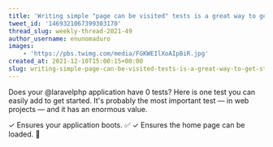 ```yaml
---
title: 'Writing simple "page can be visited" tests is a great way to get started with testing'
tweet_id: '1469321067399303170'
thread_slug: weekly-thread-2021-49
author_username: enunomaduro
images:
    - 'https://pbs.twimg.com/media/FGKWEIlXoAIpBiR.jpg'
created_at: 2021-12-10T15:00:15+00:00
slug: writing-simple-page-can-be-visited-tests-is-a-great-way-to-get-started-with-testing
---
```

Does your @laravelphp application have 0 tests? Here is one test you can easily add to get started. It's probably the most important test — in web projects — and it has an enormous value.

✓ Ensures your application boots. ✅
✓ Ensures the home page can be loaded. 💨
